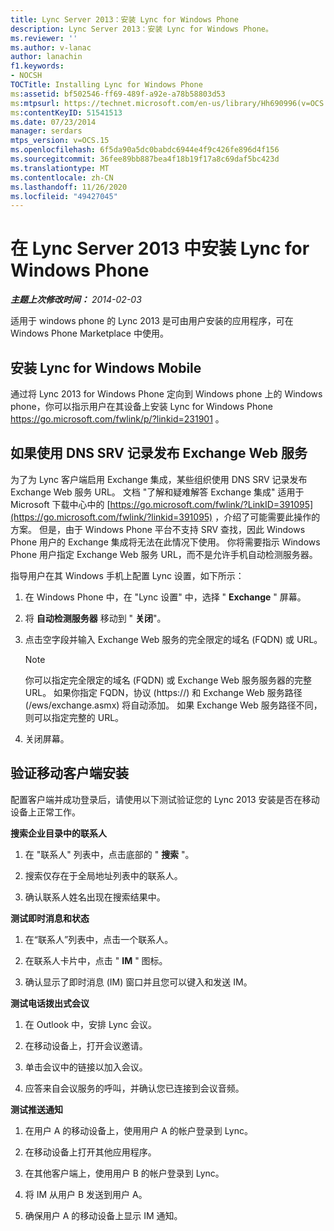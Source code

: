```yaml
---
title: Lync Server 2013：安装 Lync for Windows Phone
description: Lync Server 2013：安装 Lync for Windows Phone。
ms.reviewer: ''
ms.author: v-lanac
author: lanachin
f1.keywords:
- NOCSH
TOCTitle: Installing Lync for Windows Phone
ms:assetid: bf502546-ff69-489f-a92e-a78b58803d53
ms:mtpsurl: https://technet.microsoft.com/en-us/library/Hh690996(v=OCS.15)
ms:contentKeyID: 51541513
ms.date: 07/23/2014
manager: serdars
mtps_version: v=OCS.15
ms.openlocfilehash: 6f5da90a5dc0babdc6944e4f9c426fe896d4f156
ms.sourcegitcommit: 36fee89bb887bea4f18b19f17a8c69daf5bc423d
ms.translationtype: MT
ms.contentlocale: zh-CN
ms.lasthandoff: 11/26/2020
ms.locfileid: "49427045"
---
```

# <a name="installing-lync-for-windows-phone-in-lync-server-2013"></a>在 Lync Server 2013 中安装 Lync for Windows Phone

<div data-xmlns="http://www.w3.org/1999/xhtml">

<div class="topic" data-xmlns="http://www.w3.org/1999/xhtml" data-msxsl="urn:schemas-microsoft-com:xslt" data-cs="https://msdn.microsoft.com/">

<div data-asp="https://msdn2.microsoft.com/asp">



</div>

<div id="mainSection">

<div id="mainBody">

<span> </span>

_**主题上次修改时间：** 2014-02-03_

适用于 windows phone 的 Lync 2013 是可由用户安装的应用程序，可在 Windows Phone Marketplace 中使用。

<div>

## <a name="installing-lync-for-windows-mobile"></a>安装 Lync for Windows Mobile

通过将 Lync 2013 for Windows Phone 定向到 Windows phone 上的 Windows phone，你可以指示用户在其设备上安装 Lync for Windows Phone <https://go.microsoft.com/fwlink/p/?linkid=231901> 。

</div>

<div>

## <a name="if-you-use-a-dns-srv-record-to-publish-exchange-web-services"></a>如果使用 DNS SRV 记录发布 Exchange Web 服务

为了为 Lync 客户端启用 Exchange 集成，某些组织使用 DNS SRV 记录发布 Exchange Web 服务 URL。 文档 "了解和疑难解答 Exchange 集成" 适用于 Microsoft 下载中心中的 [https://go.microsoft.com/fwlink/?LinkID=391095](https://go.microsoft.com/fwlink/?linkid=391095) ，介绍了可能需要此操作的方案。 但是，由于 Windows Phone 平台不支持 SRV 查找，因此 Windows Phone 用户的 Exchange 集成将无法在此情况下使用。 你将需要指示 Windows Phone 用户指定 Exchange Web 服务 URL，而不是允许手机自动检测服务器。

指导用户在其 Windows 手机上配置 Lync 设置，如下所示：

1.  在 Windows Phone 中，在 "Lync 设置" 中，选择 " **Exchange** " 屏幕。

2.  将 **自动检测服务器** 移动到 " **关闭**"。

3.  点击空字段并输入 Exchange Web 服务的完全限定的域名 (FQDN) 或 URL。
    
    <div>
    

    > [!NOTE]  
    > 你可以指定完全限定的域名 (FQDN) 或 Exchange Web 服务服务器的完整 URL。 如果你指定 FQDN，协议 (https://) 和 Exchange Web 服务路径 (/ews/exchange.asmx) 将自动添加。 如果 Exchange Web 服务路径不同，则可以指定完整的 URL。

    
    </div>

4.  关闭屏幕。

</div>

<div>

## <a name="verifying-mobile-client-installation"></a>验证移动客户端安装

配置客户端并成功登录后，请使用以下测试验证您的 Lync 2013 安装是否在移动设备上正常工作。

**搜索企业目录中的联系人**

1.  在 "联系人" 列表中，点击底部的 " **搜索** "。

2.  搜索仅存在于全局地址列表中的联系人。

3.  确认联系人姓名出现在搜索结果中。

**测试即时消息和状态**

1.  在“联系人”列表中，点击一个联系人。

2.  在联系人卡片中，点击 " **IM** " 图标。

3.  确认显示了即时消息 (IM) 窗口并且您可以键入和发送 IM。

**测试电话拨出式会议**

1.  在 Outlook 中，安排 Lync 会议。

2.  在移动设备上，打开会议邀请。

3.  单击会议中的链接以加入会议。

4.  应答来自会议服务的呼叫，并确认您已连接到会议音频。

**测试推送通知**

1.  在用户 A 的移动设备上，使用用户 A 的帐户登录到 Lync。

2.  在移动设备上打开其他应用程序。

3.  在其他客户端上，使用用户 B 的帐户登录到 Lync。

4.  将 IM 从用户 B 发送到用户 A。

5.  确保用户 A 的移动设备上显示 IM 通知。

</div>

</div>

<span> </span>

</div>

</div>

</div>

